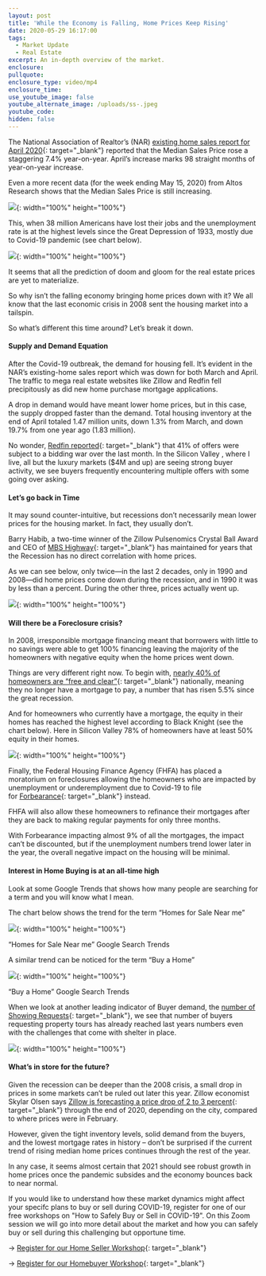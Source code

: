 ```yaml
---
layout: post
title: 'While the Economy is Falling, Home Prices Keep Rising'
date: 2020-05-29 16:17:00
tags:
  - Market Update
  - Real Estate
excerpt: An in-depth overview of the market.
enclosure:
pullquote:
enclosure_type: video/mp4
enclosure_time:
use_youtube_image: false
youtube_alternate_image: /uploads/ss-.jpeg
youtube_code:
hidden: false
---
```


The National Association of Realtor’s (NAR)&nbsp;[existing home sales report for April 2020](https://www.nar.realtor/newsroom/existing-home-sales-wane-17-8-in-april){: target="_blank"}&nbsp;reported that the Median Sales Price rose a staggering 7.4% year-on-year. April’s increase marks 98 straight months of year-on-year increase.

Even a more recent data (for the week ending May 15, 2020) from Altos Research shows that the Median Sales Price is still increasing.

![](/uploads/1.png){: width="100%" height="100%"}

This, when 38 million Americans have lost their jobs and the unemployment rate is at the highest levels since the Great Depression of 1933, mostly due to Covid-19 pandemic (see chart below).

![](/uploads/2.png){: width="100%" height="100%"}

It seems that all the prediction of doom and gloom for the real estate prices are yet to materialize.&nbsp;

So why isn’t the falling economy bringing home prices down with it? We all know that the last economic crisis in 2008 sent the housing market into a tailspin.

So what’s different this time around? Let’s break it down.

#### Supply and Demand Equation

After the Covid-19 outbreak, the demand for housing fell. It’s evident in the NAR’s existing-home sales report which was down for both March and April. The traffic to mega real estate websites like Zillow and Redfin fell precipitously as did new home purchase mortgage applications.

A drop in demand would have meant lower home prices, but in this case, the supply dropped faster than the demand. Total housing inventory at the end of April totaled 1.47 million units, down 1.3% from March, and down 19.7% from one year ago (1.83 million).

No wonder,&nbsp;[Redfin reported](http://press.redfin.com/news-releases/news-release-details/41-redfin-offers-faced-bidding-wars-late-april-early-may-amid/){: target="_blank"}&nbsp;that 41% of offers were subject to a bidding war over the last month. In the Silicon Valley , where I live, all but the luxury markets ($4M and up) are seeing strong buyer activity, we see buyers frequently encountering multiple offers with some going over asking.&nbsp;

#### Let’s go back in Time

It may sound counter-intuitive, but recessions don’t necessarily mean lower prices for the housing market. In fact, they usually don’t.

Barry Habib, a two-time winner of the Zillow Pulsenomics Crystal Ball Award and CEO of&nbsp;[MBS Highway](https://mbshighway.com/){: target="_blank"}&nbsp;has maintained for years that the Recession has no direct correlation with home prices.

As we can see below, only twice—in the last 2 decades, only in 1990 and 2008—did home prices come down during the recession, and in 1990 it was by less than a percent. During the other three, prices actually went up.

![](/uploads/3.png){: width="100%" height="100%"}

#### Will there be a Foreclosure crisis?

In 2008, irresponsible mortgage financing meant that borrowers with little to no savings were able to get 100% financing leaving the majority of the homeowners with negative equity when the home prices went down.

Things are very different right now. To begin with,&nbsp;[nearly 40% of homeowners are “free and clear”](https://www.forbes.com/sites/brendarichardson/2019/07/26/nearly-40-of-homes-in-the-us-are-free-and-clear-of-a-mortgage/#71315b1747c2){: target="_blank"}&nbsp;nationally, meaning they no longer have a mortgage to pay, a number that has risen 5.5% since the great recession.&nbsp;

And for homeowners who currently have a mortgage, the equity in their homes has reached the highest level according to Black Knight (see the chart below). Here in Silicon Valley 78% of homeowners have at least 50% equity in their homes.&nbsp;

![](/uploads/4.png){: width="100%" height="100%"}

Finally, the Federal Housing Finance Agency (FHFA) has placed a moratorium on foreclosures allowing the homeowners who are impacted by unemployment or underemployment due to Covid-19 to file for&nbsp;[Forbearance](https://www.mortgageblog.com/how-does-the-mortgage-payment-forbearance-plan-work/){: target="_blank"}&nbsp;instead.&nbsp;

FHFA will also allow these homeowners to refinance their mortgages after they are back to making regular payments for only three months.&nbsp;

With Forbearance impacting almost 9% of all the mortgages, the impact can’t be discounted, but if the unemployment numbers trend lower later in the year, the overall negative impact on the housing will be minimal.

#### Interest in Home Buying is at an all-time high

Look at some Google Trends that shows how many people are searching for a term and you will know what I mean.

The chart below shows the trend for the term “Homes for Sale Near me”

![](/uploads/5.png){: width="100%" height="100%"}

“Homes for Sale Near me” Google Search Trends

A similar trend can be noticed for the term “Buy a Home”

![](/uploads/6.png){: width="100%" height="100%"}

“Buy a Home” Google Search Trends

When we look at another leading indicator of Buyer demand, the&nbsp;[number of Showing Requests](https://www.showingtime.com/impact-of-coronavirus/){: target="_blank"}, we see that number of buyers requesting property tours has already reached last years numbers even with the challenges that come with shelter in place.&nbsp;

![](/uploads/7.png){: width="100%" height="100%"}

#### What’s in store for the future?

Given the recession can be deeper than the 2008 crisis, a small drop in prices in some markets can’t be ruled out later this year. Zillow economist Skylar Olsen says&nbsp;[Zillow is forecasting a price drop of 2 to 3 percent](https://www.zillow.com/research/prices-sales-forecast-coronavirus-26975/){: target="_blank"}&nbsp;through the end of 2020, depending on the city, compared to where prices were in February.&nbsp;

However, given the tight inventory levels, solid demand from the buyers, and the lowest mortgage rates in history – don’t be surprised if the current trend of rising median home prices continues through the rest of the year.

In any case, it seems almost certain that 2021 should see robust growth in home prices once the pandemic subsides and the economy bounces back to near normal.

If you would like to understand how these market dynamics might affect your specifc plans to buy or sell during COVID-19, register for one of our free workshops on "How to Safely Buy or Sell in COVID-19". On this Zoom session we will go into more detail about the market and how you can safely buy or sell during this challenging but opportune time.&nbsp;

→&nbsp;[Register for our Home Seller Workshop](https://www.eventbrite.com/e/selling-safely-in-covid-19-workshop-tickets-104267274224){: target="_blank"}

→&nbsp;[Register for our Homebuyer Workshop](https://www.eventbrite.com/e/buying-safely-in-covid-19-workshop-tickets-104679104018){: target="_blank"}